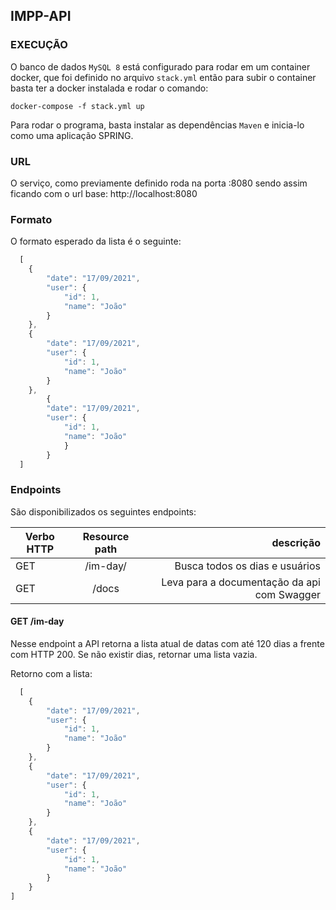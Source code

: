 **IMPP-API**
----


### EXECUÇÃO

O banco de dados ```MySQL 8``` está configurado para rodar em um container docker, que foi definido no arquivo  ```stack.yml``` então para subir o container basta ter a docker instalada e rodar o comando:

```docker-compose -f stack.yml up```

Para rodar o programa, basta instalar as dependências ```Maven``` e inicia-lo como uma aplicação SPRING.

### URL

O serviço, como previamente definido roda na porta :8080 sendo assim ficando com o url base:
http://localhost:8080


### Formato

O formato esperado da lista é o seguinte:

```javascript
  [
    {
        "date": "17/09/2021",
        "user": {
            "id": 1,
            "name": "João"
        }
    },
    {
        "date": "17/09/2021",
        "user": {
            "id": 1,
            "name": "João"
        }
    },
        {
        "date": "17/09/2021",
        "user": {
            "id": 1,
            "name": "João"
            }
        }
  ]
```


### Endpoints

São disponibilizados os seguintes endpoints:


| Verbo HTTP  |  Resource path    |          descrição           |
|-------------|:-----------------:|------------------------------:|
| GET         |  /im-day/   |   Busca todos os dias e usuários   |
| GET         |  /docs        |   Leva para a documentação da api com Swagger           |


#### GET /im-day

Nesse endpoint a API retorna a lista atual de datas com até 120 dias a frente com HTTP 200. Se não existir dias, retornar uma lista vazia.

Retorno com a lista:
```javascript
  [
    {
        "date": "17/09/2021",
        "user": {
            "id": 1,
            "name": "João"
        }
    },
    {
        "date": "17/09/2021",
        "user": {
            "id": 1,
            "name": "João"
        }
    },
    {
        "date": "17/09/2021",
        "user": {
            "id": 1,
            "name": "João"
        }
    }
]
```